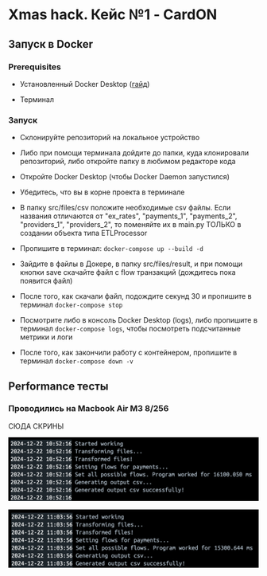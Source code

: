 # Xmas hack. Кейс №1 - CardON

## Запуск в Docker

### Prerequisites

- Установленный Docker Desktop ([гайд](https://docs.docker.com/desktop/))

- Терминал

### Запуск

- Склонируйте репозиторий на локальное устройство

- Либо при помощи терминала дойдите до папки, куда клонировали репозиторий, либо откройте папку в любимом редакторе кода

- Откройте Docker Desktop (чтобы Docker Daemon запустился)

- Убедитесь, что вы в корне проекта в терминале

- В папку src/files/csv положите необходимые csv файлы. Если названия отличаются от "ex_rates", "payments_1", "payments_2", "providers_1", "providers_2", то поменяйте их в main.py ТОЛЬКО в создании объекта типа ETLProcessor

- Пропишите в терминал: ``` docker-compose up --build -d ```

- Зайдите в файлы в Докере, в папку src/files/result, и при помощи кнопки save скачайте файл с flow транзакций (дождитесь пока появится файл)

- После того, как скачали файл, подождите секунд 30 и пропишите в терминал ``` docker-compose stop ```

- Посмотрите либо в консоль Docker Desktop (logs), либо пропишите в терминал ``` docker-compose logs ```, чтобы посмотреть подсчитанные метрики и логи

- После того, как закончили работу с контейнером, пропишите в терминал ``` docker-compose down -v ```

## Performance тесты

### Проводились на Macbook Air M3 8/256

СЮДА СКРИНЫ

![performance test payments 1](_readme_screenshots/performance_payments_1.png)

![performance test payments 2](_readme_screenshots/performance_payments_2.png)